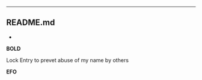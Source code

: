 ---------------------
README.md
---------------------
*
**BOLD**

Lock Entry to prevet abuse of my name by others

**EFO**


